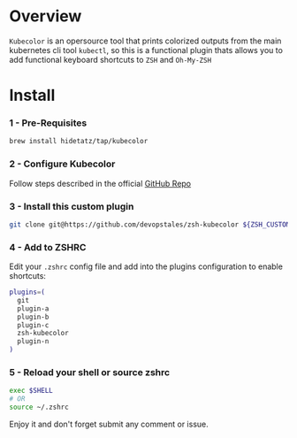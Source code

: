 # Overview

`Kubecolor` is an opersource tool that prints colorized outputs from the main kubernetes cli tool `kubectl`, so this is a functional plugin thats allows you to add functional keyboard shortcuts to `ZSH` and `Oh-My-ZSH`
# Install

### 1 - Pre-Requisites
```bash
brew install hidetatz/tap/kubecolor
```
### 2 - Configure Kubecolor

Follow steps described in the official [GitHub Repo](https://github.com/hidetatz/kubecolor)

### 3 - Install this custom plugin

```bash
git clone git@https://github.com/devopstales/zsh-kubecolor ${ZSH_CUSTOM:-~/.oh-my-zsh/custom}/plugins/zsh-kubecolor
```

### 4 - Add to ZSHRC

Edit your `.zshrc` config file  and add into the plugins configuration to enable shortcuts:

```bash
plugins=(
  git
  plugin-a
  plugin-b
  plugin-c
  zsh-kubecolor
  plugin-n
)
```

### 5 - Reload your shell or source zshrc
```bash
exec $SHELL
# OR
source ~/.zshrc
```

Enjoy it and don't forget submit any comment or issue.
